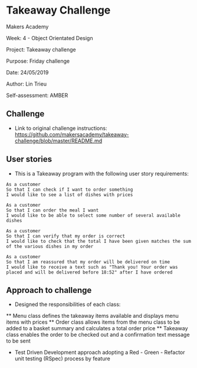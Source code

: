 Takeaway Challenge
==================
Makers Academy

Week: 4 - Object Orientated Design

Project: Takeaway challenge

Purpose: Friday challenge

Date: 24/05/2019

Author: Lin Trieu

Self-assessment: AMBER

Challenge
-------
* Link to original challenge instructions: https://github.com/makersacademy/takeaway-challenge/blob/master/README.md

User stories
-------
* This is a Takeaway program with the following user story requirements:

```
As a customer
So that I can check if I want to order something
I would like to see a list of dishes with prices

As a customer
So that I can order the meal I want
I would like to be able to select some number of several available dishes

As a customer
So that I can verify that my order is correct
I would like to check that the total I have been given matches the sum of the various dishes in my order

As a customer
So that I am reassured that my order will be delivered on time
I would like to receive a text such as "Thank you! Your order was placed and will be delivered before 18:52" after I have ordered
```
Approach to challenge
-------
* Designed the responsibilities of each class:

** Menu class defines the takeaway items available and displays menu items with prices
** Order class allows items from the menu class to be added to a basket summary and calculates a total order price
** Takeaway class enables the order to be checked out and a confirmation text message to be sent

* Test Driven Development approach adopting a Red - Green - Refactor unit testing (RSpec) process by feature 
